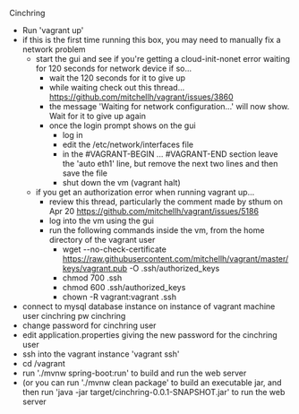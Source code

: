 Cinchring

* Run 'vagrant up'
* if this is the first time running this box, you may need to manually fix a network problem
    * start the gui and see if you're getting a cloud-init-nonet error waiting for 120 seconds for network device if so...
        * wait the 120 seconds for it to give up
        * while waiting check out this thread... https://github.com/mitchellh/vagrant/issues/3860
        * the message 'Waiting for network configuration...' will now show.  Wait for it to give up again
        * once the login prompt shows on the gui 
            * log in
            * edit the /etc/network/interfaces file
            * in the #VAGRANT-BEGIN ... #VAGRANT-END section leave the 'auto eth1' line, but remove the next two lines and then save the file
            * shut down the vm (vagrant halt)
    *  if you get an authorization error when running vagrant up... 
        * review this thread, particularly the comment made by sthum on Apr 20 https://github.com/mitchellh/vagrant/issues/5186
        * log into the vm using the gui
        * run the following commands inside the vm, from the home directory of the vagrant user
            * wget --no-check-certificate https://raw.githubusercontent.com/mitchellh/vagrant/master/keys/vagrant.pub -O .ssh/authorized_keys
            * chmod 700 .ssh
            * chmod 600 .ssh/authorized_keys
            * chown -R vagrant:vagrant .ssh
* connect to mysql database instance on instance of vagrant machine user cinchring pw cinchring
* change password for cinchring user
* edit application.properties giving the new password for the cinchring user
* ssh into the vagrant instance 'vagrant ssh'
* cd /vagrant
* run './mvnw spring-boot:run' to build and run the web server
* (or you can run './mvnw clean package' to build an executable jar, and then run 'java -jar target/cinchring-0.0.1-SNAPSHOT.jar' to run the web server
